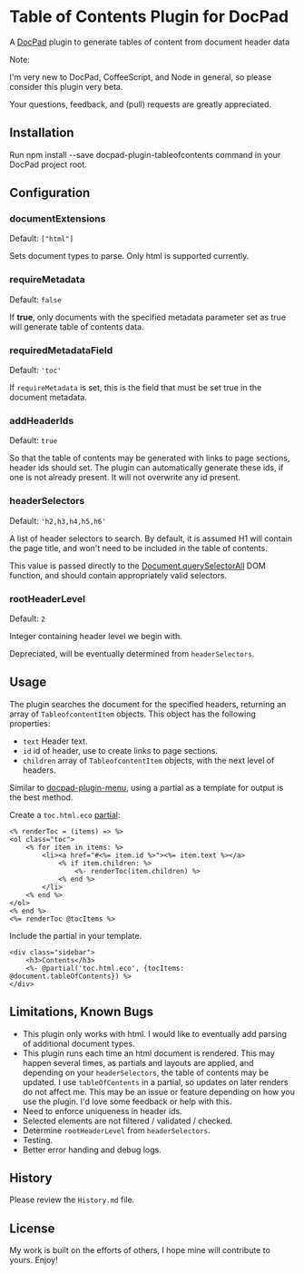 # Table of Contents Plugin for DocPad
A [DocPad](https://docpad.org) plugin to generate tables of content from document header data

Note:

I'm very new to DocPad, CoffeeScript, and Node in general, so please consider this plugin very beta.

Your questions, feedback, and (pull) requests are greatly appreciated.

## Installation

Run npm install --save docpad-plugin-tableofcontents command in your DocPad project root.


## Configuration

### documentExtensions

Default: `["html"]`

Sets document types to parse. Only html is supported currently. 

### requireMetadata

Default: `false`

If **true**, only documents with the specified metadata parameter set as true will generate table of contents data.

### requiredMetadataField

Default: `'toc'`

If `requireMetadata` is set, this is the field that must be set true in the document metadata.

### addHeaderIds

Default: `true`

So that the table of contents may be generated with links to page sections, header ids should set. The plugin can automatically generate these ids, if one is not already present. It will not overwrite any id present.

### headerSelectors

Default: `'h2,h3,h4,h5,h6'`

A list of header selectors to search. By default, it is assumed H1 will contain the page title, and won't need to be included in the table of contents. 

This value is passed directly to the [Document.querySelectorAll](https://developer.mozilla.org/en-US/docs/DOM/Document.querySelectorAll) DOM function, and should contain appropriately valid selectors.

### rootHeaderLevel

Default: `2`

Integer containing header level we begin with. 

Depreciated, will be eventually determined from `headerSelectors`.


## Usage

The plugin searches the document for the specified headers, returning an array of `TableofcontentItem` objects. This object has the following properties:

- `text` Header text.
- `id` id of header, use to create links to page sections.
- `children` array of `TableofcontentItem` objects, with the next level of headers. 

Similar to [docpad-plugin-menu](https://github.com/sergeche/docpad-plugin-menu), using a partial as a template for output is the best method.

Create a `toc.html.eco` [partial](https://github.com/docpad/docpad-plugin-partials):

```
<% renderToc = (items) => %>
<ol class="toc">
    <% for item in items: %>
        <li><a href="#<%= item.id %>"><%= item.text %></a>
            <% if item.children: %>
                <%- renderToc(item.children) %>
            <% end %>
        </li>
    <% end %>
</ol>
<% end %>
<%= renderToc @tocItems %>
```

Include the partial in your template.

```
<div class="sidebar">
    <h3>Contents</h3>
    <%- @partial('toc.html.eco', {tocItems: @document.tableOfContents}) %>
</div>
```


## Limitations, Known Bugs

- This plugin only works with html. I would like to eventually add parsing of additional document types.
- This plugin runs each time an html document is rendered. This may happen several times, as partials and layouts are applied, and depending on your `headerSelectors`, the table of contents may be updated. I use `tableOfContents` in a partial, so updates on later renders do not affect me. This may be an issue or feature depending on how you use the plugin. I'd love some feedback or help with this.
- Need to enforce uniqueness in header ids. 
- Selected elements are not filtered / validated / checked.
- Determine `rootHeaderLevel` from `headerSelectors`.
- Testing.
- Better error handing and debug logs.

## History

Please review the `History.md` file.


## License

My work is built on the efforts of others, I hope mine will contribute to yours. Enjoy!
